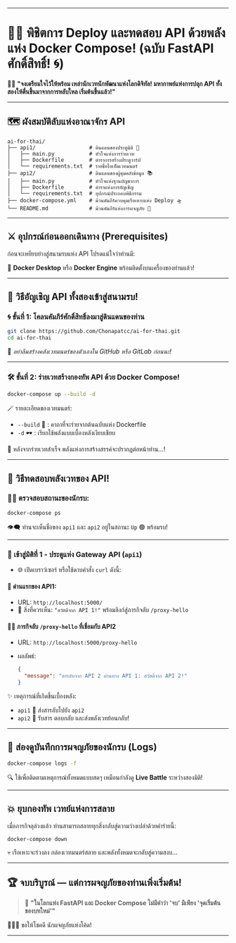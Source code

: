 
---

# 🌟✨ พิชิตการ Deploy และทดสอบ API ด้วยพลังแห่ง Docker Compose! (ฉบับ FastAPI ศักดิ์สิทธิ์! 🌀)

🧙‍♂️ **"จงเตรียมใจไว้ให้พร้อม เหล่านักเวทนักพัฒนาแห่งโลกดิจิทัล! มหากาพย์แห่งการปลุก API ทั้งสองให้ตื่นขึ้นมาจากการหลับใหล เริ่มต้นขึ้นแล้ว!"**

---

## 🗺️ ผังสมบัติลับแห่งอาณาจักร API

```
ai-for-thai/
├── api1/                 # ดินแดนของประตูมิติ 🔮
│   ├── main.py           # หัวใจแห่งการร่ายเวท
│   ├── Dockerfile        # ตำราการสร้างประตูวาร์ป
│   └── requirements.txt  # รายชื่อไอเท็มเวทมนตร์
├── api2/                 # ดินแดนของผู้คุมคลังข้อมูล 📚
│   ├── main.py           # หัวใจแห่งฐานบัญชาการ
│   ├── Dockerfile        # ตำราแห่งการอัญเชิญ
│   └── requirements.txt  # อุปกรณ์ประกอบพิธีกรรม
├── docker-compose.yml    # ม้วนคัมภีร์ควบคุมเรือเหาะแห่ง Deploy 🛸
└── README.md             # ม้วนคัมภีร์แห่งการผจญภัย 📜
```

---

## ⚔️ อุปกรณ์ก่อนออกเดินทาง (Prerequisites)

ก่อนจะเหยียบย่างสู่สนามรบแห่ง API โปรดแน่ใจว่าท่านมี:

🔧 **Docker Desktop** หรือ **Docker Engine** พร้อมติดตั้งบนเครื่องของท่านแล้ว!

---

## 🚀 วิธีอัญเชิญ API ทั้งสองเข้าสู่สนามรบ!

### 🌀 ขั้นที่ 1: โคลนคัมภีร์ศักดิ์สิทธิ์ลงมาสู่ดินแดนของท่าน

```bash
git clone https://github.com/Chonapatcc/ai-for-thai.git
cd ai-for-thai
```

📌 *อย่าลืมสร้างคลังเวทมนตร์ของตัวเองใน GitHub หรือ GitLab ก่อนนะ!*

---

### 🛠️ ขั้นที่ 2: ร่ายเวทสร้างกองทัพ API ด้วย Docker Compose!

```bash
docker-compose up --build -d
```

🪄 รายละเอียดของเวทมนตร์:

* `--build` 🔧 : คาถาที่จะร่ายจากต้นฉบับแห่ง Dockerfile
* `-d` 🕶️ : เรียกใช้พลังแบบเบื้องหลังเงียบเชียบ

🌈 หลังจากร่ายเวทสำเร็จ พลังแห่งการสร้างสรรค์จะปรากฏต่อหน้าท่าน...!

---

## 🧪 วิธีทดสอบพลังเวทของ API!

### 🧙‍♀️ ตรวจสอบสถานะของนักรบ:

```bash
docker-compose ps
```

👁️‍🗨️ ท่านจะเห็นชื่อของ `api1` และ `api2` อยู่ในสถานะ `Up` 🟢 พร้อมรบ!

---

### 🌌 เข้าสู่มิติที่ 1 - ประตูแห่ง Gateway API (`api1`)

* 🌐 เปิดเบราว์เซอร์ หรือใช้ดาบคำสั่ง `curl` ดังนี้:

#### 🏰 ด่านแรกของ API1:

* URL: `http://localhost:5000/`
* 📜 สิ่งที่ควรเห็น: `"สวัสดีจาก API 1!"` พร้อมลิงก์สู่ภารกิจลับ `/proxy-hello`

#### 🕵️‍♂️ ภารกิจลับ `/proxy-hello` ที่เชื่อมกับ API2

* URL: `http://localhost:5000/proxy-hello`
* ผลลัพธ์:

  ```json
  {
    "message": "สารลับจาก API 2 ผ่านทาง API 1: สวัสดีจาก API 2!"
  }
  ```

✨ เหตุการณ์ที่เกิดขึ้นเบื้องหลัง:

* `api1` 🔄 ส่งสารลับไปยัง `api2`
* `api2` 📡 รับสาร ตอบกลับ และส่งพลังเวทย้อนกลับ!

---

## 📝 ส่องดูบันทึกการผจญภัยของนักรบ (Logs)

```bash
docker-compose logs -f
```

🔍 ใช้เพื่อติดตามเหตุการณ์ทั้งหมดแบบสดๆ เหมือนกำลังดู **Live Battle** ระหว่างสองมิติ!

---

## 💥 ยุบกองทัพ เวทย์แห่งการสลาย

เมื่อภารกิจลุล่วงแล้ว ท่านสามารถสลายทุกสิ่งกลับสู่ความว่างเปล่าด้วยคำร่ายนี้:

```bash
docker-compose down
```

💀 เรือเหาะจะร่วงลง กล่องเวทมนตร์สลาย และพลังทั้งหมดจะกลับสู่ความสงบ...

---

## 🏆 จบบริบูรณ์ — แต่การผจญภัยของท่านเพิ่งเริ่มต้น!

> 💫 **"ในโลกแห่ง FastAPI และ Docker Compose ไม่มีคำว่า 'จบ' มีเพียง 'จุดเริ่มต้นของบทใหม่'"**

🧝‍♀️✨ ขอให้โชคดี นักผจญภัยแห่งโค้ด!

---

